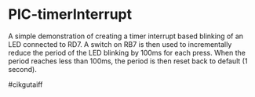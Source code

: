 # PIC-timerInterrupt
A simple demonstration of creating a timer interrupt based blinking of an LED connected to RD7. A switch on RB7 is then used to incrementally reduce the period of the LED blinking by 100ms for each press. When the period reaches less than 100ms, the period is then reset back to default (1 second).

#cikgutaiff
